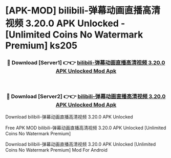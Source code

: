 # [APK-MOD] bilibili-弹幕动画直播高清视频 3.20.0 APK Unlocked - [Unlimited Coins No Watermark Premium] ks205



<div align="center">
<h3>🔴 Download [Server1] 👉👉 <a href="https://momento.my/?title=bilibili-弹幕动画直播高清视频_3.20.0_APK_Unlocked">bilibili-弹幕动画直播高清视频 3.20.0 APK Unlocked Mod Apk</a></h3><br>

<h3>🔴 Download [Server2] 👉👉 <a href="https://momento.my/?title=bilibili-弹幕动画直播高清视频_3.20.0_APK_Unlocked">bilibili-弹幕动画直播高清视频 3.20.0 APK Unlocked Mod Apk</a></h3>
</div>



Download bilibili-弹幕动画直播高清视频 3.20.0 APK Unlocked 

Free APK MOD bilibili-弹幕动画直播高清视频 3.20.0 APK Unlocked [Unlimited Coins No Watermark Premium]

Download bilibili-弹幕动画直播高清视频 3.20.0 APK Unlocked [Unlimited Coins No Watermark Premium] Mod For Android
